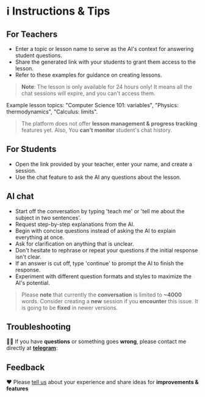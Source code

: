 # ℹ️ Instructions & Tips


## For Teachers
- Enter a topic or lesson name to serve as the AI's context for answering student questions.
- Share the generated link with your students to grant them access to the lesson.
- Refer to these examples for guidance on creating lessons.

> **Note**: The lesson is only available for 24 hours only! It means all the chat sessions will expire, and you can't access them. 


Example lesson topics: "Computer Science 101: variables", "Physics: thermodynamics", "Calculus: limits".

> The platform does not offer **lesson management & progress tracking** features yet. 
> Also, You **can't monitor** student's chat history.


## For Students
-   Open the link provided by your teacher, enter your name, and create a session.
-   Use the chat feature to ask the AI any questions about the lesson.

## AI chat
-   Start off the conversation by typing 'teach me' or 'tell me about the subject in two sentences'.
-   Request step-by-step explanations from the AI.
-   Begin with concise questions instead of asking the AI to explain everything at once.
-   Ask for clarification on anything that is unclear.
-   Don't hesitate to rephrase or repeat your questions if the initial response isn't clear.
-   If an answer is cut off, type 'continue' to prompt the AI to finish the response.
-   Experiment with different question formats and styles to maximize the AI's potential.

> Please **note** that currently the **conversation** is limited to **~4000** words. 
> Consider creating a **new** session if you **encounter** this issue. It is going to be **fixed** in newer versions.

## Troubleshooting

👨‍💻 If you have **questions** or something goes **wrong**, please contact me  directly at **[telegram](https://t.me/yeraassyl)**:


## Feedback

❤️ Please [tell us](https://forms.gle/cLRpt3YrufELjBCaA) about your experience and share ideas for **improvements & features**
